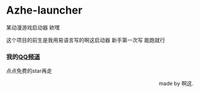 # Azhe-launcher
某动漫游戏启动器
欸嘿

这个项目的前生是我用易语言写的啊这启动器
新手第一次写 能跑就行


### 我的[QQ频道](https://pd.qq.com/s/3jqlah/)

点点免费的star再走

<p align="right">made by 啊这.</p>
